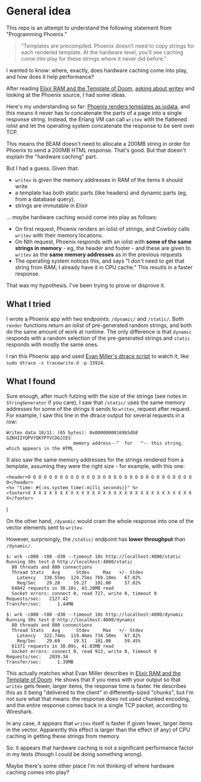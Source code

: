 # General idea

This repo is an attempt to understand the following statement from "Programming Phoenix."

> "Templates are precompiled. Phoenix doesn’t need to copy strings for each rendered template. At the hardware level, you’ll see caching come into play for these strings where it never did before."

I wanted to know: where, exactly, does hardware caching come into play, and how does it help performance?

After reading [Elixir RAM and the Template of Doom](http://www.evanmiller.org/elixir-ram-and-the-template-of-doom.html), [asking about writev](http://stackoverflow.com/questions/37167918/does-calling-writev-repeatedly-with-the-same-memory-address-allow-hardware-cac) and looking at the Phoenix source, I had some ideas.

Here's my understanding so far: [Phoenix renders templates as iodata](https://github.com/phoenixframework/phoenix/blob/b7660e596efe6cd7ac711ef20172dc889f436ac2/lib/phoenix/view.ex#L334-L336), and this means it never has to concatenate the parts of a page into a single response string. Instead, the Erlang VM can call `writev` with the flattened iolist and let the operating system concatenate the response to be sent over TCP.

This means the BEAM doesn't need to allocate a 200MB string in order for Phoenix to send a 200MB HTML response. That's good. But that doesn't explain the "hardware caching" part.

But I had a guess. Given that:

- `writev` is given the memory addresses in RAM of the items it should write
- a template has both static parts (like headers) and dynamic parts (eg, from a database query),
- strings are immutable in Elixir

... *maybe* hardware caching would come into play as follows:

- On first request, Phoenix renders an iolist of strings, and Cowboy calls `writev` with their memory locations.
- On Nth request, Phoenix responds with an iolist with **some of the same strings in memory** - eg, the header and footer - and these are given to `writev` as the **same memory addresses** as in the previous requests
- The operating system notices this, and says "I don't need to get that string from RAM; I already have it in CPU cache." This results in a faster response.

That was my hypothesis. I've been trying to prove or disprove it.

## What I tried

I wrote a Phoenix app with two endpoints: `/dynamic/` and `/static/`. Both `render` functions return an iolist of pre-generated random strings, and both do the same amount of work at runtime. The only difference is that `dynamic` responds with a random selection of the pre-generated strings and `static` responds with mostly the same ones.

I ran this Phoenix app and used [Evan Miller's dtrace script](https://github.com/evanmiller/tracewrite) to watch it, like `sudo dtrace -s tracewrite.d -p 33924`.

## What I found

Sure enough, after much futzing with the size of the strings (see notes in `StringGenerator` if you care), I saw that `/static/` uses the same memory addresses for some of the strings it sends to `writev`, request after request. For example, I saw this line in the dtrace output for several requests in a row:
                                   
    Writev data 10/11: (65 bytes): 0x00000000169b5db8 GZKHIIYQPVYQKYPTVCDGJIES
                             memory address--^  for   ^-- this string, which appears in the HTML

(I also saw the same memory addresses for the strings rendered from a template, assuming they were the right size - for example, with this one:

    <header>O O O O O O O O O O O O O O O O O O O O O O O O O O O O O O O O</header>
    <%= "time: #{:os.system_time(:milli_seconds)}" %>
    <footer>X X X X X X X X X X X X X X X X X X X X X X X X X X X X X X X X</footer>

)

On the other hand, `/dyanmic` would cram the whole response into one of the vector elements sent to `writev`.

However, surprisingly, the `/static/` endpoint has **lower throughput** than `/dynamic/`.

    $: wrk -c800 -t80 -d30 --timeout 10s http://localhost:4000/static
    Running 30s test @ http://localhost:4000/static
      80 threads and 800 connections
      Thread Stats   Avg      Stdev     Max   +/- Stdev
        Latency   338.55ms  124.75ms 769.10ms   67.02%
        Req/Sec    29.28     19.27   101.00     57.02%
      64042 requests in 30.10s, 43.28MB read
      Socket errors: connect 0, read 727, write 0, timeout 0
    Requests/sec:   2127.42
    Transfer/sec:      1.44MB

    $: wrk -c800 -t80 -d30 --timeout 10s http://localhost:4000/dynamic
    Running 30s test @ http://localhost:4000/dynamic
      80 threads and 800 connections
      Thread Stats   Avg      Stdev     Max   +/- Stdev
        Latency   322.74ms  119.46ms 734.58ms   67.82%
        Req/Sec    29.69     19.51   101.00     59.45%
      61371 requests in 30.09s, 41.83MB read
      Socket errors: connect 0, read 913, write 0, timeout 0
    Requests/sec:   2039.34
    Transfer/sec:      1.39MB

This actually matches what Evan Miller describes in [Elixir RAM and the Template of Doom](http://www.evanmiller.org/elixir-ram-and-the-template-of-doom.html). He shows that if you mess with your output so that `writev` gets fewer, larger items, the response time is faster. He describes this as it being "delivered to the client" in differently-sized "chunks", but I'm not sure what that means: the response does not used chunked encoding, and the entire response comes back in a single TCP packet, according to Wireshark.

In any case, it appears that `writev` itself is faster if given fewer, larger items in the vector. Apparently this effect is larger than the effect (if any) of CPU caching in getting these strings from memory.

So: it appears that hardware caching is not a significant performance factor in my tests (though I could be doing something wrong).

Maybe there's some other place I'm not thinking of where hardware caching comes into play?
